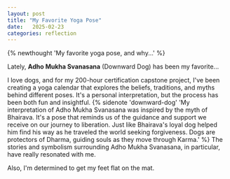 ```yaml
---
layout: post
title: "My Favorite Yoga Pose"
date:   2025-02-23
categories: reflection
---
```

{% newthought 'My favorite yoga pose, and why...' %}<!--more-->

Lately, **Adho Mukha Svanasana** (Downward Dog) has been my favorite...

I love dogs, and for my 200-hour certification capstone project, I've been creating a yoga calendar that explores the beliefs, traditions, and myths behind different poses. It's a personal interpretation, but the process has been both fun and insightful. {% sidenote 'downward-dog' 'My interpretation of Adho Mukha Svanasana was inspired by the myth of Bhairava. It's a pose that reminds us of the guidance and support we receive on our journey to liberation. Just like Bhairava's loyal dog helped him find his way as he traveled the world seeking forgiveness. Dogs are protectors of Dharma, guiding souls as they move through Karma.' %} The stories and symbolism surrounding Adho Mukha Svanasana, in particular, have really resonated with me.

Also, I'm determined to get my feet flat on the mat.





